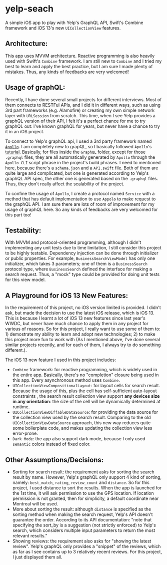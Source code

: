 # yelp-seach
A simple iOS app to play with Yelp's GraphQL API, Swift's Combine framework and iOS 13's new `UICollectionView` features.

## Architecture:
This app uses MVVM architecture. Reactive programming is also heavily used with Swift's `Combine` framework. I am still new to `Combine` and I tried my best to learn and apply the best practice, but I am sure I made plenty of mistakes. Thus, any kinds of feedbacks are very welcomed!

## Usage of graphQL:
Recently, I have done several small projects for different interviews. Most of them connects to RESTFul APIs, and I did it in different ways, such as using 3rd part frameworks (e.g. Alamofire) or creating my own simple network layer with `URLSession` from scratch. This time, when I see Yelp provides a graphQL version of their API, I felt it's a perfect chance for me to try graphQL out: I've known graphQL for years, but never have a chance to try it in an iOS project.

To connect to Yelp's graphQL api, I used a 3rd party framework named [`Apollo`](https://github.com/apollographql/apollo-ios). I am completely new to grapQL, so I basically followed `Apollo`'s [tuturial](https://www.apollographql.com/docs/ios/tutorial/tutorial-introduction/). Basically, for files inside the `GraphQL` folder, except for those `.graphql` files, they are all automatically generated by `Apollo` through the `Apollo CLI` script phrase in the project's build phrases. I need to mentioned here, because there's a `schema.json` and a `API.swift` file. Both of them are quite large and complicated, but one is generated according to Yelp's graphQL API spec, the other one is generated based on the `.graphql` files. Thus, they don't really affect the scalability of the project.

To confine the usage of `Apollo`, I create a protocol named `Service` with a method that has default implementation to use `Appolo` to make request to the graphQL API. I am sure there are lots of room of improvement for my usage of graphQL here. So any kinds of feedbacks are very welcomed for this part too!

## Testability:
With MVVM and protocol-oriented programming, although I didn't implementing any unit tests due to time limitation, I still consider this project to be highly testable. Dependency injection can be done through initializer or public properties. For example, `BusinessSearchViewModel` has only one initializer, which takes 3 parameters; one of them is a `BusinessSearch` protocol type, where `BusinessSearch` defined the interface for making a search request. Thus, a "mock" type could be provided for doing unit tests for this view model.

## A Playground for iOS 13 New Features:
In the requirement of this project, no iOS version limited is provided. I didn't ask, but made the decision to use the latest iOS release, which is iOS 13. This is because I learnt a lot of iOS 13 new features since last year's WWDC, but never have much chance to apply them in any project for various of reasons. So for this project, I really want to use some of them to: 1) demostrate my ability to learn and adopt new technologies; 2) to make this project more fun to work with (As I mentioned above, I've done several similar projects recently, and for each of them, I always try to do something different.).

The iOS 13 new feature I used in this project includes:
* `Combine` framework: for reactive programming, which is widely used in the entire app. Basically, there's no "completion" closure being used in this app. Every asynchronous method uses `Combine`.
* `UICollectionViewCompositionalLayout`: for layout cells for search result. Because the usage of this, plus the cell has self-sufficient auto-layout constraints , the search result collection view support **any devices size in any orientation**: the size of the cell will be dynamically determined at runtime.
* `UICollectionViewDiffableDataSource`: for providing the data source for the collection view used by the search result. Comparing to the old `UICollectionViewDataSource` approach, this new way reduces quite some boilerplate code, and makes updating the collection view less error-prone.
* `Dark Mode`: the app also support dark mode, because I only used `semantic` colors instead of fixed color.

## Other Assumptions/Decisions:
* Sorting for search result: the requirement asks for sorting the search result by name. However, Yelp's graphQL only support 4 kind of sorting, namely: `best_match`, `rating`, `review_count` and `distance`. So for this project, I used distance to sort the results. When the app is launched for the 1st time, it will ask permission to use the GPS location. If location permission is not granted, then for simplicity, a default coordinate near Montreal will be used.
* More about sorting the result: although `distance` is specified as the sorting method when making the search request, Yelp's API doesn't guarantee the order. According to its API documentation: "note that specifying the sort_by is a suggestion (not strictly enforced) to Yelp's search, which considers multiple input parameters to return the most relevant results."
* Showing reviews: the requirement also asks for "showing the latest review". Yelp's graphQL only provides a "snippet" of the reviews, which as far as I see contains up to 3 relatively recent reviews. For this project, I just displayed them all.

